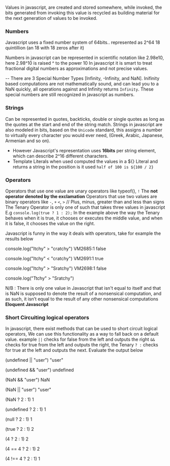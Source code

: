 Values in javascript, are created and stored somewhere, while invoked, the bits generated from invoking this value is recycled as building material for the next generation of values to be invoked.


### Numbers
Javascript uses a fixed number system of 64bits.. represented as 2^64 18 quintillion (an 18 with 18 zeros after it)

Numbers in javascript can be represented in scientific notation like 2.98e10, here 2.98^10 is raised ^ to the power 10
In javascript it is smart to treat fractional digital numbers as approximations and not precise values. 

-- There are 3 Special Number Types [Infinity, -Infinity, and NaN]. Inifinity based computations are not mathematically sound, and can lead you to a NaN quickly, all operations against and Infinity returns `Infinity`. These special numbers are still recognized in javascript as numbers.


### Strings
Can be represented in quotes, backticks, double or single quotes as long as the quotes at the start and end of the string match.
Strings in javascript are also modeled in bits, based on the `Unicode` standard, this assigns a number to virtually every character you would ever need, (Greek, Arabic, Japanese, Armenian and so on). 
- However Javascript's representation uses **16bits** per string element, which can describe 2^16 different characters.
- Template Literals when used computed the values in a ${} Literal and returns a string in the position is it used `half of 100 is ${100 / 2}`

### Operators 
Operators that use one value are unary operators like typeof(), `!` The **not operator denoted by the exclamation**
Operators that use two values are binary operators like `-`, `+` `<`, `>` // Plus, minus, greater than and less than signs 
The Tenary Operator is only one of such that takes three values in javascript E.g `console.log(true ? 1 : 2);` 
In the example above the way the Tenary behaves when it is true, it chooses or executes the middle value, and when it is false, it chooses the value on the right.

Javascript is funny in the way it deals with operators, take for example the results below

console.log("Itchy" > "cratchy")
VM2685:1 false

console.log("Itchy" < "cratchy")
VM2691:1 true

console.log("Itchy" > "Sratchy")
VM2698:1 false

console.log("Ttchy" > "Sratchy")


N/B : There is only one value in Javascript that isn't equal to itself and that is NaN
is supposed to denote the result of a nonsensical computation, and as such, it isn’t equal to the result of any other nonsensical computations **Eloquent Javascript**




### Short Circuiting logical operators 
In javascript, there exist methods that can be used to short circuit logical operators, We can use this functionality as a way to fall back on a default value. example `||` checks for false from the left and outputs the right `&&` checks for true from the left and outputs the right, the Tenary `? :` checks for true at the left and outputs the next. Evaluate the output below

(undefined || "user")
"user"

(undefined && "user")
undefined


(NaN && "user")
NaN

(NaN ||  "user")
"user"

(NaN ? 2 : 1)
1

(undefined ? 2 : 1)
1

(null ? 2 : 1)
1

(true ? 2 : 1)
2

(4 ? 2 : 1)
2

(4 == 4 ? 2 : 1)
2

(4 !== 4 ? 2 : 1)
1




